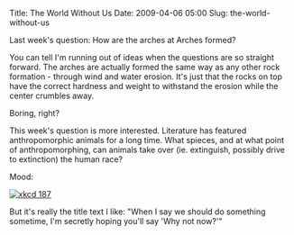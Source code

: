 Title: The World Without Us
Date: 2009-04-06 05:00
Slug: the-world-without-us

Last week's question: How are the arches at Arches formed?

You can tell I'm running out of ideas when the questions are so straight forward. The arches are actually formed the same way as any other rock formation - through wind and water erosion. It's just that the rocks on top have the correct hardness and weight to withstand the erosion while the center crumbles away.

Boring, right?

This week's question is more interested. Literature has featured anthropomorphic animals for a long time. What spieces, and at what point of anthropomorphing, can animals take over (ie. extinguish, possibly drive to extinction) the human race?

Mood:

[![xkcd 187](http://imgs.xkcd.com/comics/the_familiar.png)](https://xkcd.com/187/)

But it's really the title text I like: "When I say we should do something sometime, I'm secretly hoping you'll say 'Why not now?'"
